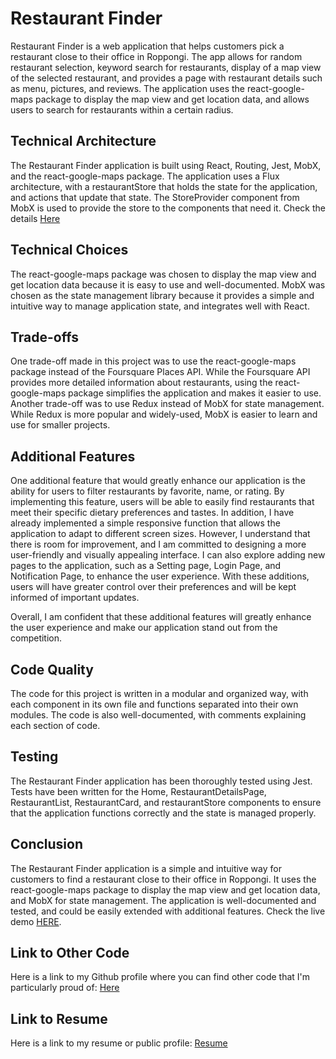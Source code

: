 # Restaurant Finder

Restaurant Finder is a web application that helps customers pick a restaurant close to their office in Roppongi. The app allows for random restaurant selection, keyword search for restaurants, display of a map view of the selected restaurant, and provides a page with restaurant details such as menu, pictures, and reviews. The application uses the react-google-maps package to display the map view and get location data, and allows users to search for restaurants within a certain radius.

## Technical Architecture

The Restaurant Finder application is built using React, Routing, Jest, MobX, and the react-google-maps package. The application uses a Flux architecture, with a restaurantStore that holds the state for the application, and actions that update that state. The StoreProvider component from MobX is used to provide the store to the components that need it.
Check the details [Here](https://github.com/endlessflier/react-place-finder/blob/feat/update-documents/document.md)

## Technical Choices

The react-google-maps package was chosen to display the map view and get location data because it is easy to use and well-documented. MobX was chosen as the state management library because it provides a simple and intuitive way to manage application state, and integrates well with React.

## Trade-offs

One trade-off made in this project was to use the react-google-maps package instead of the Foursquare Places API. While the Foursquare API provides more detailed information about restaurants, using the react-google-maps package simplifies the application and makes it easier to use. Another trade-off was to use Redux instead of MobX for state management. While Redux is more popular and widely-used, MobX is easier to learn and use for smaller projects.

## Additional Features

One additional feature that would greatly enhance our application is the ability for users to filter restaurants by favorite, name, or rating. By implementing this feature, users will be able to easily find restaurants that meet their specific dietary preferences and tastes.
In addition, I have already implemented a simple responsive function that allows the application to adapt to different screen sizes. However, I understand that there is room for improvement, and I am committed to designing a more user-friendly and visually appealing interface.
I can also explore adding new pages to the application, such as a Setting page, Login Page, and Notification Page, to enhance the user experience. With these additions, users will have greater control over their preferences and will be kept informed of important updates.

Overall, I am confident that these additional features will greatly enhance the user experience and make our application stand out from the competition.

## Code Quality

The code for this project is written in a modular and organized way, with each component in its own file and functions separated into their own modules. The code is also well-documented, with comments explaining each section of code.

## Testing

The Restaurant Finder application has been thoroughly tested using Jest. Tests have been written for the Home, RestaurantDetailsPage, RestaurantList, RestaurantCard, and restaurantStore components to ensure that the application functions correctly and the state is managed properly.

## Conclusion

The Restaurant Finder application is a simple and intuitive way for customers to find a restaurant close to their office in Roppongi. It uses the react-google-maps package to display the map view and get location data, and MobX for state management. The application is well-documented and tested, and could be easily extended with additional features.
Check the live demo [HERE](https://react-restaurant-finder.vercel.app/).

## Link to Other Code

Here is a link to my Github profile where you can find other code that I'm particularly proud of: [Here](https://github.com/endlessflier/my-react-ts-highcharts)

## Link to Resume

Here is a link to my resume or public profile:
[Resume](https://docs.google.com/document/d/1Bf3u7H3JoZhsZWHlFOlJipvrhzLbE-ry/edit?usp=share_link&ouid=103550853731738036469&rtpof=true&sd=true)
